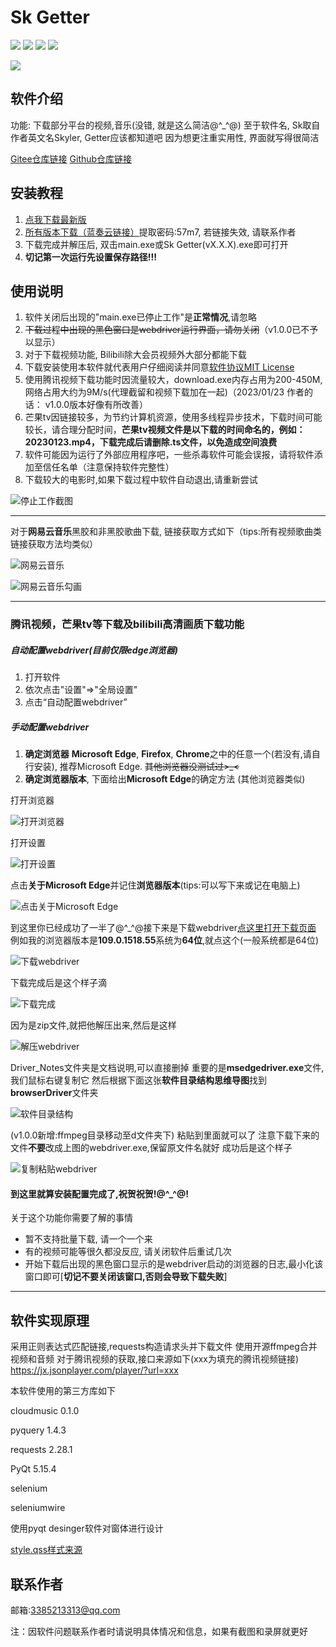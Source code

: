 
# Sk Getter

[![](https://img.shields.io/badge/Latest_Version-v1.1.0-brightgreen.svg)](https://github.com/Skyler-std/Sk-Getter/releases/tag/v1.1.0)
[![](https://img.shields.io/badge/All_Releases-Click_Here-blue.svg)](https://github.com/Skyler-std/Sk-Getter/releases)
[![](https://img.shields.io/badge/Stars-unknown-yellow.svg)](#)
[![](https://img.shields.io/badge/license-MIT-red.svg)](https://github.com/Skyler-std/Sk-Getter/blob/master/LICENSE)

[![](https://img.shields.io/badge/Start_date-2022/10/23_13:46-green.svg)](#)

## 软件介绍
功能: 下载部分平台的视频,音乐(没错, 就是这么简洁@^_^@)
至于软件名, Sk取自作者英文名Skyler, Getter应该都知道吧
因为想更注重实用性, 界面就写得很简洁

[Gitee仓库链接](https://gitee.com/skyler-sun/Sk-Getter/)
[Github仓库链接](https://github.com/Skyler-std/Sk-Getter/)

## 安装教程

1. [点我下载最新版](https://gitee.com/skyler-sun/Sk-Getter/releases/download/v1.1.0/Sk%20Getter(v1.1.0).7z)
2. [所有版本下载（蓝奏云链接）](https://skyler.lanzouo.com/b03pox9sd)提取密码:57m7, 若链接失效, 请联系作者
3. 下载完成并解压后, 双击main.exe或Sk Getter(vX.X.X).exe即可打开
4. **切记第一次运行先设置保存路径!!!**

## 使用说明

1. 软件关闭后出现的"main.exe已停止工作"是**正常情况**,请忽略
2. ~~下载过程中出现的黑色窗口是webdriver运行界面，请勿关闭~~（v1.0.0已不予以显示）
3. 对于下载视频功能, Bilibili除大会员视频外大部分都能下载
4. 下载安装使用本软件就代表用户仔细阅读并同意[软件协议MIT License](https://gitee.com/skyler-sun/Sk-Getter/blob/master/LICENSE)
5. 使用腾讯视频下载功能时因流量较大，download.exe内存占用为200-450M,网络占用大约为9M/s(代理截留和视频下载加在一起)（2023/01/23 作者的话： v1.0.0版本好像有所改善）
6. 芒果tv因链接较多，为节约计算机资源，使用多线程异步技术，下载时间可能较长，请合理分配时间，**芒果tv视频文件是以下载的时间命名的，例如：20230123.mp4，下载完成后请删除.ts文件，以免造成空间浪费**
7. 软件可能因为运行了外部应用程序吧，一些杀毒软件可能会误报，请将软件添加至信任名单（注意保持软件完整性）
8. 下载较大的电影时,如果下载过程中软件自动退出,请重新尝试

![停止工作截图](2022-12-31_21350.png)

------------


对于**网易云音乐**黑胶和非黑胶歌曲下载, 链接获取方式如下（tips:所有视频歌曲类链接获取方法均类似）

![网易云音乐](cloudmusic.png)


![网易云音乐勾画](cloudmusic_high.png)


------------


### 腾讯视频，芒果tv等下载及bilibili高清画质下载功能
##### 自动配置webdriver(目前仅限edge浏览器)
1. 打开软件
2. 依次点击"设置"=>"全局设置"
3. 点击“自动配置webdriver”

##### 手动配置webdriver
1. **确定浏览器**
**Microsoft Edge**, **Firefox**, **Chrome**之中的任意一个(若没有,请自行安装), 推荐Microsoft Edge. ~~其他浏览器没测试过>_<~~
2. **确定浏览器版本**, 下面给出**Microsoft Edge**的确定方法 (其他浏览器类似)

打开浏览器


![打开浏览器](t1.png)


打开设置


![打开设置](t2.png)


点击**关于Microsoft Edge**并记住**浏览器版本**(tips:可以写下来或记在电脑上)


![点击关于Microsoft Edge](t3.png)


到这里你已经成功了一半了@^_^@接下来是下载webdriver[点这里打开下载页面](https://developer.microsoft.com/zh-cn/microsoft-edge/tools/webdriver/ "是")
例如我的浏览器版本是**109.0.1518.55**系统为**64位**,就点这个(一般系统都是64位)


![下载webdriver](t4.png)


下载完成后是这个样子滴


![下载完成](t5.png)


因为是zip文件,就把他解压出来,然后是这样


![解压webdriver](t6.png)


Driver_Notes文件夹是文档说明,可以直接删掉
重要的是**msedgedriver.exe**文件,我们鼠标右键复制它
然后根据下面这张**软件目录结构思维导图**找到**browserDriver**文件夹


![软件目录结构](catalogueStructure.png)


(v1.0.0新增:ffmpeg目录移动至d文件夹下)
粘贴到里面就可以了
注意下载下来的文件**不要**改成上图的webdriver.exe,保留原文件名就好
成功后是这个样子


![复制粘贴webdriver](t7.png)


#### 到这里就算安装配置完成了,祝贺祝贺!@^_^@!

关于这个功能你需要了解的事情
- 暂不支持批量下载, 请一个一个来
- 有的视频可能等很久都没反应, 请关闭软件后重试几次
- 开始下载后出现的黑色窗口显示的是webdriver启动的浏览器的日志,最小化该窗口即可[**切记不要关闭该窗口,否则会导致下载失败**]

------------


## 软件实现原理
采用正则表达式匹配链接,requests构造请求头并下载文件
使用开源ffmpeg合并视频和音频
对于腾讯视频的获取,接口来源如下(xxx为填充的腾讯视频链接)
https://jx.jsonplayer.com/player/?url=xxx

本软件使用的第三方库如下

cloudmusic 0.1.0

pyquery   1.4.3

requests  2.28.1

PyQt      5.15.4

selenium

seleniumwire

使用pyqt desinger软件对窗体进行设计

[style.qss样式来源](https://www.programmerall.com/article/26091298015/)

## 联系作者
邮箱:3385213313@qq.com

注：因软件问题联系作者时请说明具体情况和信息，如果有截图和录屏就更好
